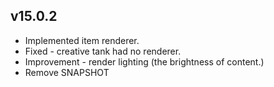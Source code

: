 ## v15.0.2
- Implemented item renderer.
- Fixed - creative tank had no renderer.
- Improvement - render lighting (the brightness of content.)
- Remove SNAPSHOT
